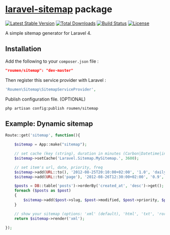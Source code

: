 # [laravel-sitemap](http://roumen.it/projects/laravel-sitemap) package

[![Latest Stable Version](https://poser.pugx.org/roumen/sitemap/version.png)](https://packagist.org/packages/roumen/sitemap) [![Total Downloads](https://poser.pugx.org/roumen/sitemap/d/total.png)](https://packagist.org/packages/roumen/sitemap) [![Build Status](https://travis-ci.org/RoumenDamianoff/laravel-sitemap.png?branch=master)](https://travis-ci.org/RoumenDamianoff/laravel-sitemap) [![License](https://poser.pugx.org/roumen/sitemap/license.png)](https://packagist.org/packages/roumen/sitemap)

A simple sitemap generator for Laravel 4.


## Installation

Add the following to your `composer.json` file :

```json
"roumen/sitemap": "dev-master"
```

Then register this service provider with Laravel :

```php
'Roumen\Sitemap\SitemapServiceProvider',
```

Publish configuration file. (OPTIONAL)

    php artisan config:publish roumen/sitemap


## Example: Dynamic sitemap

```php
Route::get('sitemap', function(){

    $sitemap = App::make("sitemap");

    // set cache (key (string), duration in minutes (Carbon|Datetime|int), turn on/off (boolean))
    $sitemap->setCache('Laravel.Sitemap.MySitemap.', 3600);

    // set item's url, date, priority, freq
    $sitemap->add(URL::to(), '2012-08-25T20:10:00+02:00', '1.0', 'daily');
    $sitemap->add(URL::to('page'), '2012-08-26T12:30:00+02:00', '0.9', 'monthly');

    $posts = DB::table('posts')->orderBy('created_at', 'desc')->get();
    foreach ($posts as $post)
    {
        $sitemap->add($post->slug, $post->modified, $post->priority, $post->freq);
    }

    // show your sitemap (options: 'xml' (default), 'html', 'txt', 'ror-rss', 'ror-rdf')
    return $sitemap->render('xml');

});
```
